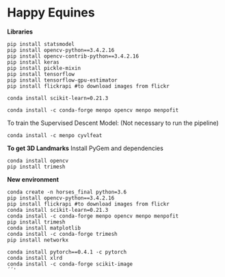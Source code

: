 # Happy Equines 
**Libraries**
```
pip install statsmodel
pip install opencv-python==3.4.2.16
pip install opencv-contrib-python==3.4.2.16
pip install keras
pip install pickle-mixin
pip install tensorflow
pip install tensorflow-gpu-estimator
pip install flickrapi #to download images from flickr

conda install scikit-learn=0.21.3

conda install -c conda-forge menpo opencv menpo menpofit

```

To train the Supervised Descent Model: (Not necessary to run the pipeline)
```
conda install -c menpo cyvlfeat
```

**To get 3D Landmarks**
Install PyGem and dependencies
```
conda install opencv
pip install trimesh
```

**New environment**
```
conda create -n horses_final python=3.6
pip install opencv-python==3.4.2.16
pip install flickrapi #to download images from flickr
conda install scikit-learn=0.21.3
conda install -c conda-forge menpo opencv menpo menpofit
pip install trimesh
conda install matplotlib
conda install -c conda-forge trimesh
pip install networkx

conda install pytorch==0.4.1 -c pytorch
conda install xlrd
conda install -c conda-forge scikit-image
´´'

